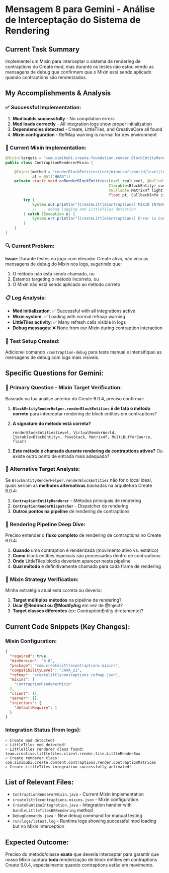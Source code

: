 # Mensagem 8 para Gemini - Análise de Interceptação do Sistema de Rendering

## Current Task Summary
Implementei um Mixin para interceptar o sistema de rendering de contraptions do Create mod, mas durante os testes não estou vendo as mensagens de debug que confirmem que o Mixin está sendo aplicado quando contraptions são renderizados.

## My Accomplishments & Analysis

### ✅ Successful Implementation:
1. **Mod builds successfully** - No compilation errors
2. **Mod loads correctly** - All integration logs show proper initialization
3. **Dependencies detected** - Create, LittleTiles, and CreativeCore all found
4. **Mixin configuration** - RefMap warning is normal for dev environment

### 🎯 Current Mixin Implementation:
```java
@Mixin(targets = "com.simibubi.create.foundation.render.BlockEntityRenderHelper", remap = false)
public class ContraptionRendererMixin {

    @Inject(method = "renderBlockEntities(Lnet/minecraft/world/level/Level;Lcom/simibubi/create/foundation/virtualWorld/VirtualRenderWorld;Ljava/lang/Iterable;Lcom/mojang/blaze3d/vertex/PoseStack;Lorg/joml/Matrix4f;Lnet/minecraft/client/renderer/MultiBufferSource;F)V", 
            at = @At("HEAD"))
    private static void onRenderBlockEntities(Level realLevel, @Nullable VirtualRenderWorld renderLevel,
                                              Iterable<BlockEntity> customRenderBEs, PoseStack ms, 
                                              @Nullable Matrix4f lightTransform, MultiBufferSource buffer,
                                              float pt, CallbackInfo ci) {
        try {
            System.out.println("[CreateLittleContraptions] MIXIN INTERCEPTED! renderBlockEntities called!");
            // ... debug logging and LittleTiles detection
        } catch (Exception e) {
            System.err.println("[CreateLittleContraptions] Error in ContraptionRendererMixin: " + e.getMessage());
        }
    }
}
```

### 🔍 Current Problem:
**Issue**: Durante testes no jogo com elevador Create ativo, não vejo as mensagens de debug do Mixin nos logs, sugerindo que:
1. O método não está sendo chamado, ou
2. Estamos targeting o método incorreto, ou  
3. O Mixin não está sendo aplicado ao método correto

### 📋 Log Analysis:
- **Mod initialization**: ✅ Successful with all integrations active
- **Mixin system**: ✅ Loading with normal refmap warning
- **LittleTiles activity**: ✅ Many refresh calls visible in logs
- **Debug messages**: ❌ None from our Mixin during contraption interaction

### 🔧 Test Setup Created:
Adicionei comando `/contraption-debug` para teste manual e intensifiquei as mensagens de debug com logs mais visíveis.

## Specific Questions for Gemini:

### 🎯 **Primary Question - Mixin Target Verification:**
Baseado na tua análise anterior do Create 6.0.4, preciso confirmar:

1. **`BlockEntityRenderHelper.renderBlockEntities` é de fato o método correto** para interceptar rendering de block entities em contraptions?

2. **A signature do método está correta?** 
   ```
   renderBlockEntities(Level, VirtualRenderWorld, Iterable<BlockEntity>, PoseStack, Matrix4f, MultiBufferSource, float)
   ```

3. **Este método é chamado durante rendering de contraptions ativos?** Ou existe outro ponto de entrada mais adequado?

### 🔎 **Alternative Target Analysis:**
Se `BlockEntityRenderHelper.renderBlockEntities` não for o local ideal, quais seriam as **melhores alternativas** baseadas na arquitetura Create 6.0.4:

1. **`ContraptionEntityRenderer`** - Métodos principais de rendering
2. **`ContraptionRenderDispatcher`** - Dispatcher de rendering 
3. **Outros pontos na pipeline** de rendering de contraptions

### 🎨 **Rendering Pipeline Deep Dive:**
Preciso entender o **fluxo completo** de rendering de contraptions no Create 6.0.4:

1. **Quando** uma contraption é renderizada (movimento ativo vs. estático)
2. **Como** block entities especiais são processados dentro de contraptions
3. **Onde** LittleTiles blocks deveriam aparecer nesta pipeline
4. **Qual método** é definitivamente chamado para cada frame de rendering

### 🔧 **Mixin Strategy Verification:**
Minha estratégia atual está correta ou deveria:

1. **Target múltiplos métodos** na pipeline de rendering?
2. **Usar @Redirect ou @ModifyArg** em vez de @Inject?
3. **Target classes diferentes** (ex: ContraptionEntity diretamente)?

## Current Code Snippets (Key Changes):

### Mixin Configuration:
```json
{
  "required": true,
  "minVersion": "0.8",
  "package": "com.createlittlecontraptions.mixins",
  "compatibilityLevel": "JAVA_21",
  "refmap": "createlittlecontraptions.refmap.json",
  "mixins": [
    "ContraptionRendererMixin"
  ],
  "client": [],
  "server": [],
  "injectors": {
    "defaultRequire": 1
  }
}
```

### Integration Status (from logs):
```
✓ Create mod detected!
✓ LittleTiles mod detected! 
✓ LittleTiles renderer class found: team.creative.littletiles.client.render.tile.LittleRenderBox
✓ Create renderer class: com.simibubi.create.content.contraptions.render.ContraptionMatrices
✓ Create-LittleTiles integration successfully activated!
```

## List of Relevant Files:
- `ContraptionRendererMixin.java` - Current Mixin implementation
- `createlittlecontraptions.mixins.json` - Mixin configuration  
- `CreateRuntimeIntegration.java` - Integration handler with `handleLittleTilesBERendering` method
- `DebugCommands.java` - New debug command for manual testing
- `run/logs/latest.log` - Runtime logs showing successful mod loading but no Mixin interception

## Expected Outcome:
Preciso do método/classe **exato** que deveria interceptar para garantir que nosso Mixin captura **toda** renderização de block entities em contraptions Create 6.0.4, especialmente quando contraptions estão em movimento.
